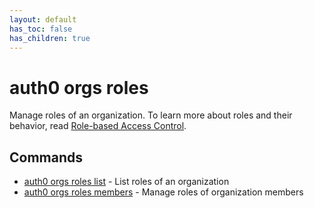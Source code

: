 ```yaml
---
layout: default
has_toc: false
has_children: true
---
```

# auth0 orgs roles

Manage roles of an organization. To learn more about roles and their behavior, read [Role-based Access Control](https://auth0.com/docs/manage-users/access-control/rbac).

## Commands

- [auth0 orgs roles list](auth0_orgs_roles_list.md) - List roles of an organization
- [auth0 orgs roles members](auth0_orgs_roles_members.md) - Manage roles of organization members

